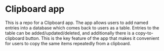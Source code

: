 # Clipboard app
This is a repo for a Clipboard app. The app allows users to add named entries into a database which comes back to users as a table. Entries to the table can be added/updated/deleted, and additionally there is a copy-to-clipboard button. This is the key feature of the app that makes it convenient for users to copy the same items repeatedly from a clipboard.

